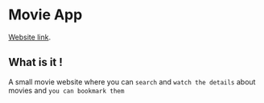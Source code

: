# Movie App

[Website link](www.Basssam.me).

## What is it !

A small movie website where you can `search` and `watch the details` about movies and `you can bookmark them  `

